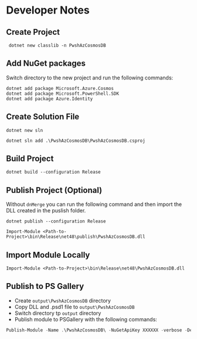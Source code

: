 # Developer Notes

## Create Project

```
 dotnet new classlib -n PwshAzCosmosDB
```

## Add NuGet packages

Switch directory to the new project and run the following commands:

```
dotnet add package Microsoft.Azure.Cosmos
dotnet add package Microsoft.PowerShell.SDK
dotnet add package Azure.Identity
```

## Create Solution File

```
dotnet new sln

dotnet sln add .\PwshAzCosmosDB\PwshAzCosmosDB.csproj
```

## Build Project

```
dotnet build --configuration Release
```

## Publish Project (Optional)

Without `dnMerge` you can run the following command and then import the DLL created in the puslish folder.

```
dotnet publish --configuration Release

Import-Module <Path-to-Project>\bin\Release\net48\publish\PwshAzCosmosDB.dll
```

## Import Module Locally

```
Import-Module <Path-to-Project>\bin\Release\net48\PwshAzCosmosDB.dll
```

## Publish to PS Gallery

* Create `output\PwshAzCosmosDB` directory
* Copy DLL and .psd1 file to `output\PwshAzCosmosDB`
* Switch directory tp `output` directory
* Publish module to PSGallery with the following commands:

```powershell
Publish-Module -Name .\PwshAzCosmosDB\ -NuGetApiKey XXXXXX -verbose -Debug
```